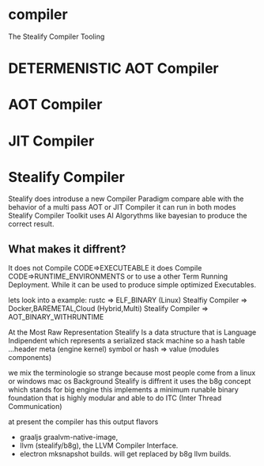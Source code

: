 # compiler
The Stealify Compiler Tooling

# DETERMENISTIC AOT Compiler

# AOT Compiler

# JIT Compiler

# Stealify Compiler
Stealify does introduse a new Compiler Paradigm compare able with the behavior of a multi pass AOT or JIT Compiler it can run in both modes
Stealify Compiler Toolkit uses AI Algorythms like bayesian to produce the correct result.

## What makes it diffrent?
It does not Compile CODE=>EXECUTEABLE it does Compile CODE=>RUNTIME_ENVIRONMENTS or to use a other Term Running Deployment. While it can be used to produce simple optimized Executables. 

lets look into a example:
rustc => ELF_BINARY (Linux)
Stealfiy Compiler => Docker,BAREMETAL,Cloud (Hybrid,Multi)
Stealify Compiler => AOT_BINARY_WITHRUNTIME

At the Most Raw Representation Stealify Is a data structure that is Language Indipendent which represents a serialized stack machine so a hash table
...header meta (engine kernel)
symbol or hash => value (modules components)

we mix the terminologie so strange because most people come from a linux or windows mac os Background Stealify is diffrent it uses the b8g concept which stands for big engine this implements a minimum runable binary foundation that is highly modular and able to do ITC (Inter Thread Communication) 

at present the compiler has this output flavors 
- graaljs graalvm-native-image, 
- llvm (stealify/b8g), the LLVM Compiler Interface.
- electron mksnapshot builds. will get replaced by b8g llvm builds. 
